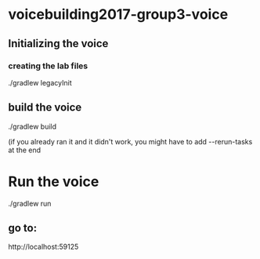 # voicebuilding2017-group3-voice

## Initializing the voice
### creating the lab files
./gradlew legacyInit

## build the voice
./gradlew build

(if you already ran it and it didn't work, you might have to add --rerun-tasks at the end

# Run the voice 
./gradlew run

## go to:
http://localhost:59125



